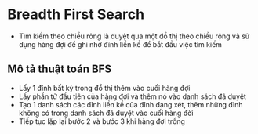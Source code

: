 # Breadth First Search
- Tìm kiếm theo chiều rông là duyệt qua một đồ thị theo chiều rộng và sử dụng hàng đợi để ghi nhớ đỉnh liền kề để bắt đầu việc tìm kiếm
## Mô tả thuật toán BFS
- Lấy 1 đỉnh bất kỳ trong đồ thị thêm vào cuối hàng đợi
- Lấy phần tử đầu tiên của hàng đợi và thêm nó vào danh sách đã duyệt
- Tạo 1 danh sách các đỉnh liền kề của đỉnh đang xét, thêm những đỉnh không có trong danh sách đã duyệt vào cuối hàng đời
- Tiếp tục lặp lại bước 2 và bước 3 khi hàng đợi trống